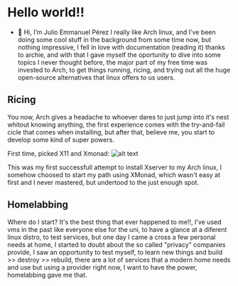<!--                                                                  ___     __    __                                      
                                                                     /\_ \   /\ `\ /\ \                                     
      __     ___ ___      ___ ___       __       ___    __  __     __\//\ \  \`\ `\\ \ \___      ___     ___ ___       __   
    /'__`\ /' __` __`\  /' __` __`\   /'__`\   /' _ `\ /\ \/\ \  /'__`\\ \ \ `\`\ `\\ \  _ `\   / __`\ /' __` __`\   /'__`\ 
   /\  __/ /\ \/\ \/\ \ /\ \/\ \/\ \ /\ \L\.\_ /\ \/\ \\ \ \_\ \/\  __/ \_\ \_`\`\ `\\ \ \ \ \ /\ \L\ \/\ \/\ \/\ \ /\  __/ 
   \ \____\\ \_\ \_\ \_\\ \_\ \_\ \_\\ \__/.\_\\ \_\ \_\\ \____/\ \____\/\____\`\`\__\\ \_\ \_\\ \____/\ \_\ \_\ \_\\ \____\
    \/____/ \/_/\/_/\/_/ \/_/\/_/\/_/ \/__/\/_/ \/_/\/_/ \/___/  \/____/\/____/ `\/__/ \/_/\/_/ \/___/  \/_/\/_/\/_/ \/____/
-->                                                                                                                                                                                                                                                                                                                                                                                                                                                                                                                                                                
# Hello world!! 


- 👋 Hi, I’m Julio Emmanuel Pérez
I really like Arch linux, and I've been doing some cool stuff in the background from some time now, but nothing impressive,
I fell in love with documentation (reading it) thanks to archie, and with that I gave myself the oportunity to dive into
some topics I never thought before, the major part of my free time was invested to Arch, to get things running, ricing,
and trying out all the huge open-source alternatives that linux offers to us users.


## Ricing
You now, Arch gives a headache to whoever dares to just jump into it's nest whitout knowing anything, the first experience
comes with the try-and-fail cicle that comes when installing, but after that, believe me, you start to develop some kind
of super powers.

First time, picked X11 and Xmonad:
![alt text](https://github.com/JulioEPdS/JulioEPdS/tree/main/screenshots/HandsOnArchAndXMonad.png "my first rice")

This was my first successfull attempt to install Xserver to my Arch linux, I somehow choosed to start
my path using XMonad, which wasn't easy at first and I never mastered, but undertood to the just enough spot. 

## Homelabbing
Where do I start? It's the best thing that ever happened to me!!, I've used vms in the past like everyone else for
the uni, to have a glance at a diferent linux distro, to test services, but one day I came a cross a few personal needs
at home, I started to doubt about the so called "privacy" companies provide, I saw an opportunity to test myself, to learn
new things and build >> destroy >> rebuild, there are a lot of services that a modern home needs and use but using a provider
right now, I want to have the power, homelabbing gave me that.


<!---
ForceDSoul3/ForceDSoul3 is a ✨ special ✨ repository because its `README.md` (this file) appears on your GitHub profile.
You can click the Preview link to take a look at your changes.
--->
